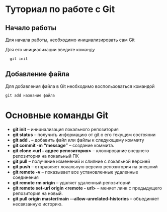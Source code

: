 # Туториал по работе с Git

## Начало работы

Для начала работы, необходимо инициализировать сам Git

Для его инициализации введите команду 

```
  git init
```

## Добавление файла

Для добавления файла в Git необходимо воспользоваться командой 

```
git add название файла
```
# Основные команды Git

* **git init** – инициализация локального репозитория 
* **git status** – получить информацию от git о его текущем состоянии
* **git add .** – добавить файл или файлы к следующему коммиту
* **git commit -m “message”** – создание коммита.
* **git clone <url - адрес репозитория>** – клонирование внешнего репозитория на  локальный ПК
* **git pull** – получение изменений и слияние с локальной версией
* **git push** – отправляет локальную версию репозитория на внешний
* **git remote -v** – показывает все установленные удаленные соединения
* **git remote rm origin** – удаляет удаленный репозиторий
* **git remote set-url origin <remote - url>** – меняет линк с предыдущего репозитория на новый.
* **git pull origin master/main --allow-unrelated-histories** – объединяет несвязанную историю.
